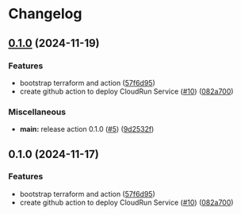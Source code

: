 # Changelog

## [0.1.0](https://github.com/helmless/google-cloudrun/compare/action-v0.1.0...action-v0.1.0) (2024-11-19)


### Features

* bootstrap terraform and action ([57f6d95](https://github.com/helmless/google-cloudrun/commit/57f6d95d9faa630ffcb8e6dc532fd95b5de47f44))
* create github action to deploy CloudRun Service ([#10](https://github.com/helmless/google-cloudrun/issues/10)) ([082a700](https://github.com/helmless/google-cloudrun/commit/082a7002e5d59207c5a2fa2bed57ed785a7e4f6c))


### Miscellaneous

* **main:** release action 0.1.0 ([#5](https://github.com/helmless/google-cloudrun/issues/5)) ([9d2532f](https://github.com/helmless/google-cloudrun/commit/9d2532f2a9fa556c7ee1b8acb3e18aa2b7bc77cd))

## 0.1.0 (2024-11-17)


### Features

* bootstrap terraform and action ([57f6d95](https://github.com/serverless-helm/cloudrun/commit/57f6d95d9faa630ffcb8e6dc532fd95b5de47f44))
* create github action to deploy CloudRun Service ([#10](https://github.com/serverless-helm/cloudrun/issues/10)) ([082a700](https://github.com/serverless-helm/cloudrun/commit/082a7002e5d59207c5a2fa2bed57ed785a7e4f6c))
